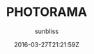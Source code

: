 ---
title: "PHOTORAMA"
github: https://github.com/sunbliss/photorama
demo: http://sunbliss.github.io/photorama
author: sunbliss

ssg:
  - Jekyll
cms:
  - No Cms
date: 2016-03-27T21:21:59Z
github_branch: gh-pages
description: "'PHOTORAMA' template for Jekyll"
---